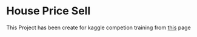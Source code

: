 # House Price Sell
This Project has been create for kaggle competion training from [this](https://www.kaggle.com/c/house-prices-advanced-regression-techniques) page
